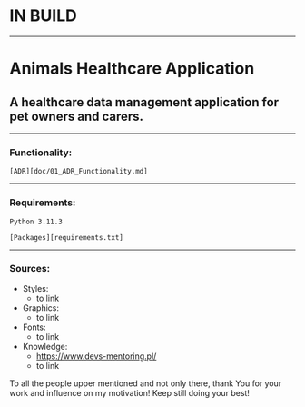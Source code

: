 # IN BUILD

---
# Animals Healthcare Application


## A healthcare data management application for pet owners and carers.

---
### Functionality:
    [ADR][doc/01_ADR_Functionality.md]

---
### Requirements:
    Python 3.11.3

    [Packages][requirements.txt]

---
### Sources:

* Styles:
  * to link
* Graphics:
  * to link
* Fonts:
  * to link
* Knowledge:
  * https://www.devs-mentoring.pl/
  * to link

To all the people upper mentioned and not only there, thank You for your work and influence on my motivation! Keep still doing your best!
